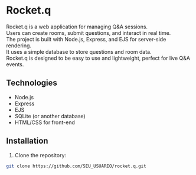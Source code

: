 # Rocket.q

Rocket.q is a web application for managing Q&A sessions.  
Users can create rooms, submit questions, and interact in real time.  
The project is built with Node.js, Express, and EJS for server-side rendering.  
It uses a simple database to store questions and room data.  
Rocket.q is designed to be easy to use and lightweight, perfect for live Q&A events.

## Technologies
- Node.js
- Express
- EJS
- SQLite (or another database)
- HTML/CSS for front-end

## Installation
1. Clone the repository:
```bash
git clone https://github.com/SEU_USUARIO/rocket.q.git
